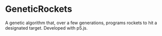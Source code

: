 # GeneticRockets
A genetic algorithm that, over a few generations, programs rockets to hit a designated target. 
Developed with p5.js. 
